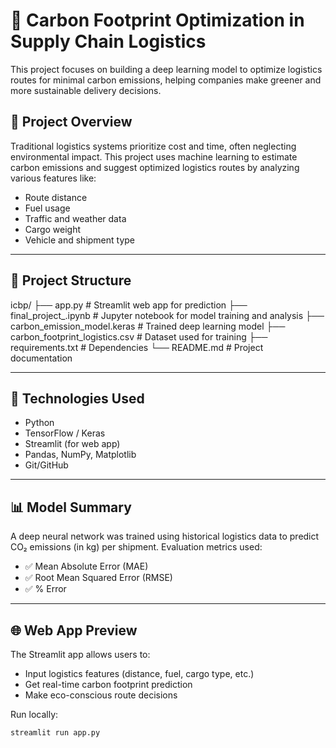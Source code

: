 # 🌱 Carbon Footprint Optimization in Supply Chain Logistics

This project focuses on building a deep learning model to optimize logistics routes for minimal carbon emissions, helping companies make greener and more sustainable delivery decisions.

## 🚀 Project Overview

Traditional logistics systems prioritize cost and time, often neglecting environmental impact. This project uses machine learning to estimate carbon emissions and suggest optimized logistics routes by analyzing various features like:

- Route distance
- Fuel usage
- Traffic and weather data
- Cargo weight
- Vehicle and shipment type

---

## 📂 Project Structure
icbp/
├── app.py # Streamlit web app for prediction
├── final_project_.ipynb # Jupyter notebook for model training and analysis
├── carbon_emission_model.keras # Trained deep learning model
├── carbon_footprint_logistics.csv # Dataset used for training
├── requirements.txt # Dependencies
└── README.md # Project documentation


---

## 🧠 Technologies Used

- Python
- TensorFlow / Keras
- Streamlit (for web app)
- Pandas, NumPy, Matplotlib
- Git/GitHub

---

## 📊 Model Summary

A deep neural network was trained using historical logistics data to predict CO₂ emissions (in kg) per shipment. Evaluation metrics used:

- ✅ Mean Absolute Error (MAE)
- ✅ Root Mean Squared Error (RMSE)
- ✅ % Error

---

## 🌐 Web App Preview

The Streamlit app allows users to:

- Input logistics features (distance, fuel, cargo type, etc.)
- Get real-time carbon footprint prediction
- Make eco-conscious route decisions

Run locally:
```bash
streamlit run app.py


